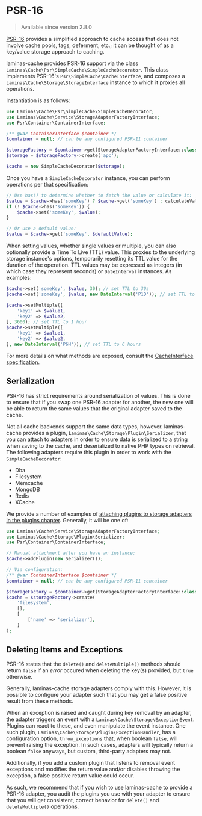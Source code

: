 # PSR-16

> Available since version 2.8.0

[PSR-16](https://www.php-fig.org/psr/psr-16/) provides a simplified approach to
cache access that does not involve cache pools, tags, deferment, etc.; it
can be thought of as a key/value storage approach to caching.

laminas-cache provides PSR-16 support via the class
`Laminas\Cache\Psr\SimpleCache\SimpleCacheDecorator`. This class implements PSR-16's
`Psr\SimpleCache\CacheInterface`, and composes a
`Laminas\Cache\Storage\StorageInterface` instance to which it proxies all
operations.

Instantiation is as follows:

```php
use Laminas\Cache\Psr\SimpleCache\SimpleCacheDecorator;
use Laminas\Cache\Service\StorageAdapterFactoryInterface;
use Psr\Container\ContainerInterface;

/** @var ContainerInterface $container */
$container = null; // can be any configured PSR-11 container

$storageFactory = $container->get(StorageAdapterFactoryInterface::class);
$storage = $storageFactory->create('apc');

$cache = new SimpleCacheDecorator($storage);
```

Once you have a `SimpleCacheDecorator` instance, you can perform operations per
that specification:

```php
// Use has() to determine whether to fetch the value or calculate it:
$value = $cache->has('someKey') ? $cache->get('someKey') : calculateValue();
if (! $cache->has('someKey')) {
    $cache->set('someKey', $value);
}

// Or use a default value:
$value = $cache->get('someKey', $defaultValue);
```

When setting values, whether single values or multiple, you can also optionally
provide a Time To Live (TTL) value. This proxies to the underlying storage
instance's options, temporarily resetting its TTL value for the duration of the
operation. TTL values may be expressed as integers (in which case they represent
seconds) or `DateInterval` instances. As examples:

```php
$cache->set('someKey', $value, 30); // set TTL to 30s
$cache->set('someKey', $value, new DateInterval('P1D')); // set TTL to 1 day

$cache->setMultiple([
    'key1' => $value1,
    'key2' => $value2,
], 3600); // set TTL to 1 hour
$cache->setMultiple([
    'key1' => $value1,
    'key2' => $value2,
], new DateInterval('P6H')); // set TTL to 6 hours
```

For more details on what methods are exposed, consult the [CacheInterface
specification](https://www.php-fig.org/psr/psr-16/#21-cacheinterface).

## Serialization

PSR-16 has strict requirements around serialization of values. This is done to
ensure that if you swap one PSR-16 adapter for another, the new one will be able
to return the same values that the original adapter saved to the cache.

Not all cache backends support the same data types, however. laminas-cache provides
a plugin, `Laminas\Cache\Storage\Plugin\Serializer`, that you can attach to
adapters in order to ensure data is serialized to a string when saving to the
cache, and deserialized to native PHP types on retrieval. The following adapters
require this plugin in order to work with the `SimpleCacheDecorator`:

- Dba
- Filesystem
- Memcache
- MongoDB
- Redis
- XCache

We provide a number of examples of [attaching plugins to storage adapters in the
plugins chapter](storage/plugin.md). Generally, it will be one of:

```php
use Laminas\Cache\Service\StorageAdapterFactoryInterface;
use Laminas\Cache\Storage\Plugin\Serializer;
use Psr\Container\ContainerInterface;

// Manual attachment after you have an instance:
$cache->addPlugin(new Serializer());

// Via configuration:
/** @var ContainerInterface $container */
$container = null; // can be any configured PSR-11 container

$storageFactory = $container->get(StorageAdapterFactoryInterface::class);
$cache = $storageFactory->create(
    'filesystem', 
    [], 
    [
        ['name' => 'serializer'],
    ]
);
```

## Deleting Items and Exceptions

PSR-16 states that the `delete()` and `deleteMultiple()` methods should return
`false` if an _error_ occured when deleting the key(s) provided, but `true`
otherwise.

Generally, laminas-cache storage adapters comply with this. However, it is possible
to configure your adapter such that you may get a false positive result from
these methods.

When an exception is raised and caught during key removal by an adapter, the adapter triggers an event with a `Laminas\Cache\Storage\ExceptionEvent`. Plugins can react to these, and even manipulate the event instance. One such plugin, `Laminas\Cache\Storage\Plugin\ExceptionHandler`, has a configuration option, `throw_exceptions` that, when boolean `false`, will prevent raising the exception. In such cases, adapters will typically return a boolean `false` anyways, but custom, third-party adapters may not.

Additionally, if you add a custom plugin that listens to removal event exceptions and modifies the return value and/or disables throwing the exception, a false positive return value could occur.

As such, we recommend that if you wish to use laminas-cache to provide a PSR-16 adapter, you audit the plugins you use with your adapter to ensure that you will get consistent, correct behavior for `delete()` and `deleteMultiple()` operations.
